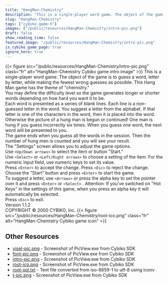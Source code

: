 ```yaml
---
title: "HangMan-Chemistry"
description: "This is a single-player word game. The object of the game is to guess a word, letter by letter, while making the fewest wrong guesses as possible. This Hang Man game has the theme of \"chemistry.\" You may define the difficulty level so the game generates longer or shorter words d..."
slug: "HangMan-Chemistry"
tags: ["cybiko-game-h"]
images: ["/public/resources/HangMan-Chemistry/intro-pic.png"]
draft: false
show_reading_time: false
featured_image: "/public/resources/HangMan-Chemistry/intro-pic.png"
is_cybiko_game_page: true
ignore_hero: true
---
```

{{< figure src="/public/resources/HangMan-Chemistry/intro-pic.png" class="fr" alt="HangMan-Chemistry Cybiko game intro image" >}}
This is a single-player word game. The object of the game is to guess a word, letter by letter, while making the fewest wrong guesses as possible. This Hang Man game has the theme of "chemistry." \
You may define the difficulty level so the game generates longer or shorter words depending on how hard you want it to be.  \
Each word is presented as a series of blank lines. Each line is a non-guessed letter in the word. You suggest a letter from the alphabet. If that letter is one of the characters in the word, then it is placed into the word. Otherwise the picture of a hung man is begun or continued! One man is hung if you guess incorrectly six times. When you guess one word, the next word will be presented to you.  \
The game ends when you guess all the words in the session. Then the number of hung men is counted and you will see your result. \
The "Settings" screen allows you to adjust the game options. \
Use `<Up/Down arrows>`  to select the item or button "Start." \
Use `<Select>`  or `<Left/Right arrows>`  to choose a setting of the item. For the numeric input field, use numeric keys to set its value. \
Press `<Enter>`  to accept the change. Press `<Esc>`  to reject the change. \
Choose the "Start" button and press `<Enter>`  to start the game. \
To suggest a letter, use `<Arrows>`  or press the alpha key to set the pointer over it and press `<Enter>`  or `<Select>` . Attention: If you've switched on "Hot Keys" in the settings of this game, when you press an alpha key it will automatically be selected. \
Press `<Esc>`  to exit. \
Version 1.1.2 \
COPYRIGHT © 2000 CYBIKO, Inc. {{< figure src="/public/resources/HangMan-Chemistry/root-ico.png" class="fr" alt="HangMan-Chemistry Cybiko game icon" >}}

## Other Resources
* [visel-pic.png](/public/resources/HangMan-Chemistry/visel-pic.png) - Screenshot of PicView.exe from Cybiko SDK
* [font-pic.png](/public/resources/HangMan-Chemistry/font-pic.png) - Screenshot of PicView.exe from Cybiko SDK
* [intro-pic.png](/public/resources/HangMan-Chemistry/intro-pic.png) - Screenshot of PicView.exe from Cybiko SDK
* [root-ico.png](/public/resources/HangMan-Chemistry/root-ico.png) - Screenshot of PicView.exe from Cybiko SDK
* [root-spl.txt](/public/resources/HangMan-Chemistry/root-spl.txt) - Text file converted from iso-8859-1 to utf-8 using iconv
* [t-pic.png](/public/resources/HangMan-Chemistry/t-pic.png) - Screenshot of PicView.exe from Cybiko SDK
